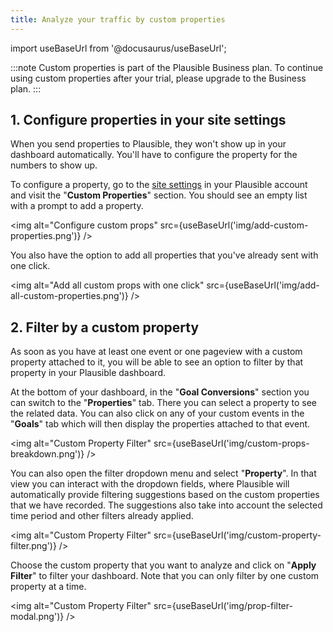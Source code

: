 ```yaml
---
title: Analyze your traffic by custom properties
---
```


import useBaseUrl from '@docusaurus/useBaseUrl';

:::note
Custom properties is part of the Plausible Business plan. To continue using custom properties after your trial, please upgrade to the Business plan.
:::

## 1. Configure properties in your site settings

When you send properties to Plausible, they won't show up in your dashboard automatically. You'll have to configure the property for the numbers to show up.

To configure a property, go to the [site settings](website-settings.md) in your Plausible account and visit the "**Custom Properties**" section. You should see an empty list with a prompt to add a property. 

<img alt="Configure custom props" src={useBaseUrl('img/add-custom-properties.png')} />

You also have the option to add all properties that you've already sent with one click.

<img alt="Add all custom props with one click" src={useBaseUrl('img/add-all-custom-properties.png')} />


## 2. Filter by a custom property

As soon as you have at least one event or one pageview with a custom property attached to it, you will be able to see an option to filter by that property in your Plausible dashboard. 

At the bottom of your dashboard, in the "**Goal Conversions**" section you can switch to the "**Properties**" tab. There you can select a property to see the related data. You can also click on any of your custom events in the  "**Goals**" tab which will then display the properties attached to that event.

<img alt="Custom Property Filter" src={useBaseUrl('img/custom-props-breakdown.png')} />

You can also open the filter dropdown menu and select "**Property**". In that view you can interact with the dropdown fields, where Plausible will automatically provide filtering suggestions based on the custom properties that we have recorded. The suggestions also take into account the selected time period and other filters already applied.

<img alt="Custom Property Filter" src={useBaseUrl('img/custom-property-filter.png')} />

Choose the custom property that you want to analyze and click on "**Apply Filter**" to filter your dashboard. Note that you can only filter by one custom property at a time.

<img alt="Custom Property Filter" src={useBaseUrl('img/prop-filter-modal.png')} />
